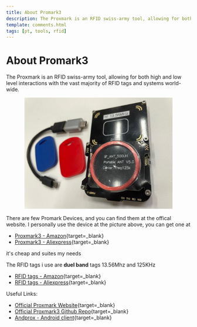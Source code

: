 ```yaml
---
title: About Promark3
description: The Proxmark is an RFID swiss-army tool, allowing for both high and low level interactions with the vast majority of RFID tags and systems world-wide.
template: comments.html
tags: [pt, tools, rfid]
---
```


# About Promark3

The Proxmark is an RFID swiss-army tool, allowing for both high and low level interactions with the vast majority of RFID tags and systems world-wide.

<div style="width:80%; margin:0 auto">
   <img src="/assets/images/penetration-testing/proxmark/rsz_img_1044.jpg" alt="terminal screenshot">
</div>

There are few Promark Devices, and you can find them at the offical website. I personally use the device at the picture above, you can get one at

- [Proxmark3 - Amazon](https://amzn.to/3AcCQvL){target=\_blank}
- [Proxmark3 - Aliexpress](https://s.click.aliexpress.com/e/_APt1x8){target=\_blank}

it's cheap and suites my needs

The RFID tags i use are **duel band** tags 13.56Mhz and 125KHz

- [RFID tags - Amazon](https://amzn.to/2XdKnfv){target=\_blank}
- [RFID tags - Aliexpress](https://s.click.aliexpress.com/e/_AA0WMy){target=\_blank}

Useful Links:

- [Official Proxmark Website](http://www.proxmark.org/){target=\_blank}
- [Official Proxmark3 Github Repo](https://github.com/Proxmark/proxmark3){target=\_blank}
- [Andprox - Android client](https://github.com/AndProx/AndProx){target=\_blank}
